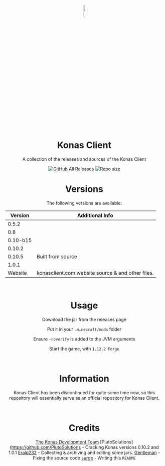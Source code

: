 <div align="center">
    <img src ="https://i.imgur.com/QiDjFLC.png" width="10%" height="10%"/>

# Konas Client 
A collection of the releases and sources of the Konas Client

[![GitHub All Releases](https://img.shields.io/github/downloads/Eralp232/KonasClient/total?style=for-the-badge)](https://github.com/Eralp232/KonasClient/releases)
![Repo size](https://img.shields.io/github/repo-size/Eralp232/KonasClient?style=for-the-badge)
<br/>
# Versions
The following versions are available:

| Version    | Additional Info |
| -------- | ------- |
|0.5.2||
|0.8||
|0.10-b15||
|0.10.2||
|0.10.5|Built from source|
|1.0.1||
|Website|konasclient.com website source & and other files.|

<br/>

# Usage

Download the jar from the releases page

Put it in your `.minecraft/mods` folder

Ensure `-noverify` is added to the JVM arguments

Start the game, with `1.12.2 Forge`

<br/>

# Information
Konas Client has been discontinued for quite some time now, so this repository will essentially serve as an official
repository for Konas Client.

<br/>

# Credits

[The Konas Development Team](https://konasclient.com)
[PlutoSolutions](https://github.com/PlutoSolutions - Cracking Konas versions 0.10.2 and 1.0.1
[Eralp232](https://github.com/Eralp232) - Collecting & archiving and editing some jars.
[Gentleman](https://github.com/GentlemanMC) - Fixing the source code
[surge](https://github.com/surge) - Writing this `README`

</div>
